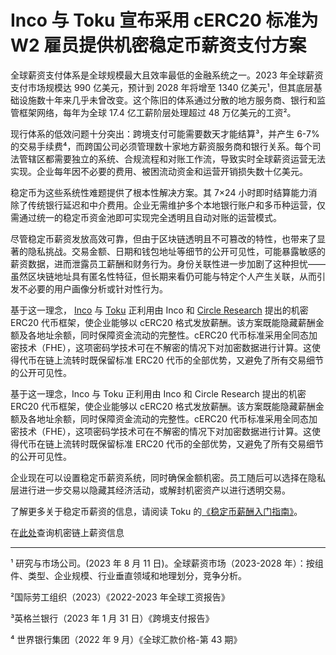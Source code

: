 # Inco 与 Toku 宣布采用 cERC20 标准为 W2 雇员提供机密稳定币薪资支付方案

全球薪资支付体系是全球规模最大且效率最低的金融系统之一。2023 年全球薪资支付市场规模达 990 亿美元，预计到 2028 年将增至 1340 亿美元¹，但其底层基础设施数十年来几乎未曾改变。这个陈旧的体系通过分散的地方服务商、银行和监管框架网络，每年为全球 17.4 亿工薪阶层处理超过 48 万亿美元的工资²。

现行体系的低效问题十分突出：跨境支付可能需要数天才能结算³，并产生 6-7%的交易手续费⁴，而跨国公司必须管理数十家地方薪资服务商和银行关系。每个司法管辖区都需要独立的系统、合规流程和对账工作流，导致实时全球薪资运营无法实现。企业每年因不必要的费用、被困流动资金和运营开销损失数十亿美元。

稳定币为这些系统性难题提供了根本性解决方案。其 7×24 小时即时结算能力消除了传统银行延迟和中介费用。企业无需维护多个本地银行账户和多币种运营，仅需通过统一的稳定币资金池即可实现完全透明且自动对账的运营模式。

尽管稳定币薪资发放高效可靠，但由于区块链透明且不可篡改的特性，也带来了显著的隐私挑战。交易金额、日期和钱包地址等细节的公开可见性，可能暴露敏感的薪资数据，进而泄露员工薪酬和财务行为。身份关联性进一步加剧了这种担忧——虽然区块链地址具有匿名性特征，但长期来看仍可能与特定个人产生关联，从而引发不必要的用户画像分析或针对性行为。

基于这一理念， [Inco](https://www.inco.org/) 与 [Toku](https://www.toku.com/) 正利用由 Inco 和 [Circle Research](https://www.circle.com/blog/confidential-erc-20-framework-for-compliant-on-chain-privacy) 提出的机密 ERC20 代币框架，使企业能够以 cERC20 格式发放薪酬。该方案既能隐藏薪酬金额及各地址余额，同时保障资金流动的完整性。cERC20 代币标准采用全同态加密技术（FHE），这项密码学技术可在不解密的情况下对加密数据进行计算。这使得代币在链上流转时既保留标准 ERC20 代币的全部优势，又避免了所有交易细节的公开可见性。

基于这一理念，Inco 与 Toku 正利用由 Inco 和 Circle Research 提出的机密 ERC20 代币框架，使企业能够以 cERC20 格式发放薪酬。该方案既能隐藏薪酬金额及各地址余额，同时保障资金流动的完整性。cERC20 代币标准采用全同态加密技术（FHE），这项密码学技术可在不解密的情况下对加密数据进行计算。这使得代币在链上流转时既保留标准 ERC20 代币的全部优势，又避免了所有交易细节的公开可见性。

企业现在可以设置稳定币薪资系统，同时确保金额机密。员工随后可以选择在隐私层进行进一步交易以隐藏其经济活动，或解封机密资产以进行透明交易。

了解更多关于稳定币薪资的信息，请阅读 Toku 的[《稳定币薪酬入门指南》](https://www.toku.com/stablecoin-primer)。

在[此处](https://docs.google.com/forms/d/e/1FAIpQLSflFVmcy5zB6MeNIP_UM4vjitfIbaaFFxqgAU3ah8lrpUpXsQ/viewform)查询机密链上薪资信息

---

¹ 研究与市场公司。(2023 年 8 月 11 日)。全球薪资市场（2023-2028 年）：按组件、类型、企业规模、行业垂直领域和地理划分，竞争分析。

²国际劳工组织（2023）《2022-2023 年全球工资报告》

³英格兰银行（2023 年 1 月 31 日）《跨境支付报告》

⁴ 世界银行集团（2022 年 9 月）《全球汇款价格-第 43 期》
